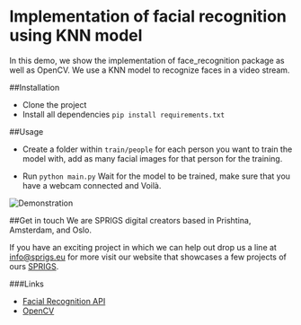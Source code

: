 # Implementation of facial recognition using KNN model

In this demo, we show the implementation of face_recognition package as well as OpenCV. We use a KNN model to recognize faces in a video stream.

##Installation 

- Clone the project 
- Install all dependencies `pip install requirements.txt`

##Usage
- Create a folder within `train/people` for each person you want to train the model with, add as many facial images for that person for the training. 

- Run `python main.py` Wait for the model to be trained, make sure that you have a webcam connected and Voilà.

![Demonstration](demo.gif "Demonstration")

##Get in touch
We are SPRIGS digital creators based in Prishtina, Amsterdam, and Oslo. 

If you have an exciting project in which we can help out drop us a line at [info@sprigs.eu](info@sprigs.eu) for more visit our website that showcases a few projects of ours [SPRIGS](https://sprigs.eu). 

###Links

-   [Facial Recognition API](https://github.com/ageitgey/face_recognition)
-   [OpenCV](https://pypi.org/project/opencv-python/)